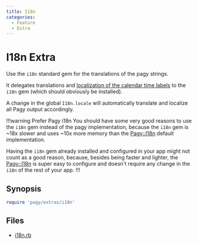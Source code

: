 ```yaml
---
title: I18n
categories:
  - Feature
  - Extra
---
```


# I18n Extra

Use the `i18n` standard gem for the translations of the pagy strings.

It delegates translations and [localization of the calendar time labels](calendar.md#i18n-localization) to the `i18n` gem (which
should obviously be installed).

A change in the global `I18n.locale` will automatically translate and localize all Pagy output accordingly.

!!!warning Prefer Pagy i18n
You should have some very good reasons to use the `i18n` gem instead of the pagy implementation, because the `i18n` gem is ~18x
slower and uses ~10x more memory than the [Pagy::I18n](/docs/api/i18n) default implementation.

Having the `i18n` gem already installed and configured in your app might not count as a good reason, because, besides being faster
and lighter, the [Pagy::I18n](/docs/api/i18n) is super easy to configure and doesn't require any change in the `i18n` of the rest
of your app.
!!!

## Synopsis

```ruby pagy.rb (initializer)
require 'pagy/extras/i18n'
```

## Files

- [i18n.rb](https://github.com/ddnexus/pagy/blob/master/lib/pagy/extras/i18n.rb)
